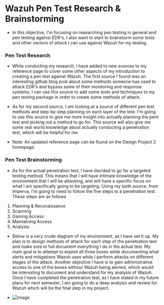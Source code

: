 # Wazuh Pen Test Research & Brainstorming

* In this objective, I'm focusing on researching pen testing in general and pen testing against EDR's. I also want to start to brainstorm some tools and other vectors of attack I can use against Wazuh for my testing.

### Pen Test Research

* While conducting my research, I have added to new sources to my reference page to cover some other aspects of my introduction to creating a pen test against Wazuh. The first source I found was an interesting github blog post about some methods someone has used to attack EDR's and bypass some of their monitoring and response systems. I can use this source to add some tools and techniques to my pen testing package in order to create some methods of attack. 

* As for my second source, I am looking at a source of different pen test methods and step-by-step planning on each layer of the test. I'm going to use this source to give me more insight into actually planning the pent test and picking out a method to go for. This source will also give me some real world knowledge about actually conducting a penetration test, which will be helpful for me.

* Note: An updated reference page can be found on the Design Project 2 homepage. 

### Pen Test Brainstorming

* As for the actual penetration test, I have decided to go for a targeted testing method. This means that I will have intimate knowledge of the environment that I will be attacking, and will have a specific focus on what I am specifically going to be targeting. Using my sixth source, from Imperva, I'm going to need to follow the five steps to a penetration test. These steps are as follows

1. Planning & Reconaissance
2. Scanning
3. Gaining Access
4. Maintaining Access
5. Analysis

* Below is a very crude diagram of my environment, as I have set it up. My plan is to design methods of attack for each step of the penetration test and make sure to full document everything I do in the actual test. My main goal is to attempt to exploit all three boxes while documenting what alerts and mitigations Wazuh uses while I perform attacks on different stages of the attack. Another objective I have is to gain administrative access to one of the boxes without Wazuh being alerted, which would be interesting to document and understand for my analysis of Wazuh. Once I have completed the penetration test, as I have stated in my future plans for next semester, I am going to do a deep analysis and review for Wazuh which will be the final step in my project. 

* ![image](https://user-images.githubusercontent.com/70913875/206075958-8a1cd9a2-cae7-4a7d-9167-c38631ea9e8d.png)
